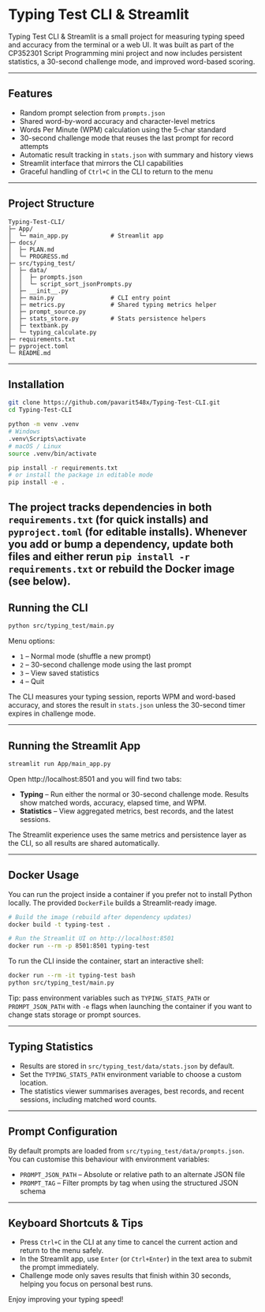 # Typing Test CLI & Streamlit

Typing Test CLI & Streamlit is a small project for measuring typing speed and accuracy from the terminal or a web UI. It was built as part of the CP352301 Script Programming mini project and now includes persistent statistics, a 30-second challenge mode, and improved word-based scoring.

---

## Features
- Random prompt selection from `prompts.json`
- Shared word-by-word accuracy and character-level metrics
- Words Per Minute (WPM) calculation using the 5-char standard
- 30-second challenge mode that reuses the last prompt for record attempts
- Automatic result tracking in `stats.json` with summary and history views
- Streamlit interface that mirrors the CLI capabilities
- Graceful handling of `Ctrl+C` in the CLI to return to the menu

---

## Project Structure
```text
Typing-Test-CLI/
├─ App/
│  └─ main_app.py            # Streamlit app
├─ docs/
│  ├─ PLAN.md
│  └─ PROGRESS.md
├─ src/typing_test/
│  ├─ data/
│  │  ├─ prompts.json
│  │  └─ script_sort_jsonPrompts.py
│  ├─ __init__.py
│  ├─ main.py                # CLI entry point
│  ├─ metrics.py             # Shared typing metrics helper
│  ├─ prompt_source.py
│  ├─ stats_store.py         # Stats persistence helpers
│  ├─ textbank.py
│  └─ typing_calculate.py
├─ requirements.txt
├─ pyproject.toml
└─ README.md
```

---

## Installation
```bash
git clone https://github.com/pavarit548x/Typing-Test-CLI.git
cd Typing-Test-CLI

python -m venv .venv
# Windows
.venv\Scripts\activate
# macOS / Linux
source .venv/bin/activate

pip install -r requirements.txt
# or install the package in editable mode
pip install -e .
```

The project tracks dependencies in both `requirements.txt` (for quick installs) and `pyproject.toml` (for editable installs). Whenever you add or bump a dependency, update both files and either rerun `pip install -r requirements.txt` or rebuild the Docker image (see below).
---

## Running the CLI
```bash
python src/typing_test/main.py
```
Menu options:
- `1` – Normal mode (shuffle a new prompt)
- `2` – 30-second challenge mode using the last prompt
- `3` – View saved statistics
- `4` – Quit

The CLI measures your typing session, reports WPM and word-based accuracy, and stores the result in `stats.json` unless the 30-second timer expires in challenge mode.

---

## Running the Streamlit App
```bash
streamlit run App/main_app.py
```
Open http://localhost:8501 and you will find two tabs:
- **Typing** – Run either the normal or 30-second challenge mode. Results show matched words, accuracy, elapsed time, and WPM.
- **Statistics** – View aggregated metrics, best records, and the latest sessions.

The Streamlit experience uses the same metrics and persistence layer as the CLI, so all results are shared automatically.

---

## Docker Usage
You can run the project inside a container if you prefer not to install Python locally. The provided `DockerFile` builds a Streamlit-ready image.

```bash
# Build the image (rebuild after dependency updates)
docker build -t typing-test .

# Run the Streamlit UI on http://localhost:8501
docker run --rm -p 8501:8501 typing-test
```

To run the CLI inside the container, start an interactive shell:
```bash
docker run --rm -it typing-test bash
python src/typing_test/main.py
```

Tip: pass environment variables such as `TYPING_STATS_PATH` or `PROMPT_JSON_PATH` with `-e` flags when launching the container if you want to change stats storage or prompt sources.

---

## Typing Statistics
- Results are stored in `src/typing_test/data/stats.json` by default.
- Set the `TYPING_STATS_PATH` environment variable to choose a custom location.
- The statistics viewer summarises averages, best records, and recent sessions, including matched word counts.

---

## Prompt Configuration
By default prompts are loaded from `src/typing_test/data/prompts.json`. You can customise this behaviour with environment variables:
- `PROMPT_JSON_PATH` – Absolute or relative path to an alternate JSON file
- `PROMPT_TAG` – Filter prompts by tag when using the structured JSON schema

---

## Keyboard Shortcuts & Tips
- Press `Ctrl+C` in the CLI at any time to cancel the current action and return to the menu safely.
- In the Streamlit app, use `Enter` (or `Ctrl+Enter`) in the text area to submit the prompt immediately.
- Challenge mode only saves results that finish within 30 seconds, helping you focus on personal best runs.

Enjoy improving your typing speed!
